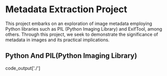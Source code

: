 # Metadata Extraction Project
This  project embarks on an exploration of image
metadata employing Python libraries such as PIL (Python Imaging Library) and
ExifTool, among others. Through this project, we seek to demonstrate the
significance of metadata in images and its practical implications.
## Python And PIL(Python Imaging Library)

code_output['./']
